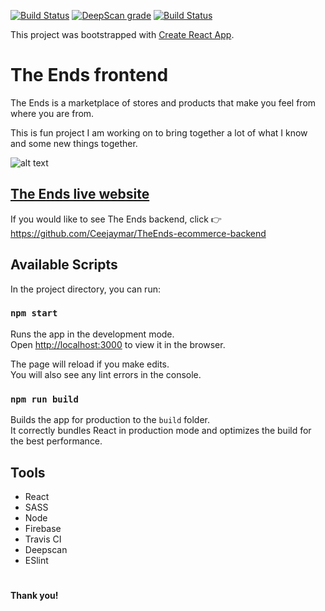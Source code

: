 [![Build Status](https://travis-ci.org/Ceejaymar/TheEnds-ecommerce-frontend.svg?branch=master)](https://travis-ci.org/Ceejaymar/TheEnds-ecommerce-frontend) [![DeepScan grade](https://deepscan.io/api/teams/6084/projects/8598/branches/106494/badge/grade.svg)](https://deepscan.io/dashboard#view=project&tid=6084&pid=8598&bid=106494) [![Build Status](https://david-dm.org/Ceejaymar/TheEnds-ecommerce-frontend.svg?branch=master)](https://david-dm.org/Ceejaymar/TheEnds-ecommerce-frontend.svg)

This project was bootstrapped with [Create React App](https://github.com/facebook/create-react-app).

# The Ends frontend

The Ends is a marketplace of stores and products that make you feel from where you are from.

This is fun project I am working on to bring together a lot of what I know and some new things together.

![alt text](https://firebasestorage.googleapis.com/v0/b/portfolio-cm.appspot.com/o/TheEnds.jpg?alt=media&token=158a2289-3f03-4682-b51d-d56ea7d468e9 "The Ends`")

## [The Ends live website](https://theends.app.web/ "The Ends marketplace")

If you would like to see The Ends backend, click :point_right: https://github.com/Ceejaymar/TheEnds-ecommerce-backend

## Available Scripts

In the project directory, you can run:

### `npm start`

Runs the app in the development mode.<br>
Open [http://localhost:3000](http://localhost:3000) to view it in the browser.

The page will reload if you make edits.<br>
You will also see any lint errors in the console.

### `npm run build`

Builds the app for production to the `build` folder.<br>
It correctly bundles React in production mode and optimizes the build for the best performance.

## Tools
- React
- SASS
- Node
- Firebase
- Travis CI
- Deepscan
- ESlint

#

__Thank you!__
